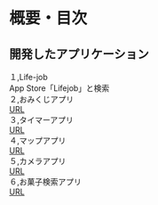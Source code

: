 # 概要・目次
## 開発したアプリケーション
１,Life-job<br>
App Store「Lifejob」と検索<br>
２,おみくじアプリ<br>
[URL](https://github.com/Aso2001154/Development_collection/tree/main/iOS_Development_collection/Omikuji)<br>
３,タイマーアプリ<br>
[URL]()<br>
４,マップアプリ<br>
[URL]()<br>
５,カメラアプリ<br>
[URL]()<br>
６,お菓子検索アプリ<br>
[URL]()<br>
